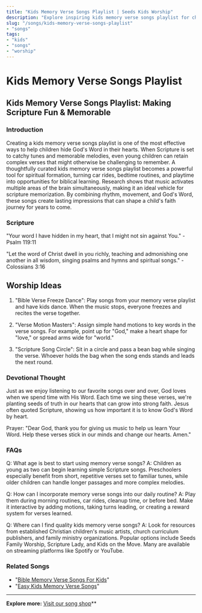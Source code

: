 ```yaml
---
title: "Kids Memory Verse Songs Playlist | Seeds Kids Worship"
description: "Explore inspiring kids memory verse songs playlist for children's worship and faith development. Biblical music resources for families and ministry."
slug: "/songs/kids-memory-verse-songs-playlist"
- "songs"
tags:
- "kids"
- "songs"
- "worship"
---
```


# Kids Memory Verse Songs Playlist

## Kids Memory Verse Songs Playlist: Making Scripture Fun & Memorable

### Introduction
Creating a kids memory verse songs playlist is one of the most effective ways to help children hide God's Word in their hearts. When Scripture is set to catchy tunes and memorable melodies, even young children can retain complex verses that might otherwise be challenging to remember. A thoughtfully curated kids memory verse songs playlist becomes a powerful tool for spiritual formation, turning car rides, bedtime routines, and playtime into opportunities for biblical learning. Research shows that music activates multiple areas of the brain simultaneously, making it an ideal vehicle for scripture memorization. By combining rhythm, movement, and God's Word, these songs create lasting impressions that can shape a child's faith journey for years to come.

### Scripture
"Your word I have hidden in my heart, that I might not sin against You." - Psalm 119:11

"Let the word of Christ dwell in you richly, teaching and admonishing one another in all wisdom, singing psalms and hymns and spiritual songs." - Colossians 3:16

## Worship Ideas
1. "Bible Verse Freeze Dance": Play songs from your memory verse playlist and have kids dance. When the music stops, everyone freezes and recites the verse together.

2. "Verse Motion Masters": Assign simple hand motions to key words in the verse songs. For example, point up for "God," make a heart shape for "love," or spread arms wide for "world."

3. "Scripture Song Circle": Sit in a circle and pass a bean bag while singing the verse. Whoever holds the bag when the song ends stands and leads the next round.

### Devotional Thought
Just as we enjoy listening to our favorite songs over and over, God loves when we spend time with His Word. Each time we sing these verses, we're planting seeds of truth in our hearts that can grow into strong faith. Jesus often quoted Scripture, showing us how important it is to know God's Word by heart.

Prayer: "Dear God, thank you for giving us music to help us learn Your Word. Help these verses stick in our minds and change our hearts. Amen."

### FAQs
Q: What age is best to start using memory verse songs?
A: Children as young as two can begin learning simple Scripture songs. Preschoolers especially benefit from short, repetitive verses set to familiar tunes, while older children can handle longer passages and more complex melodies.

Q: How can I incorporate memory verse songs into our daily routine?
A: Play them during morning routines, car rides, cleanup time, or before bed. Make it interactive by adding motions, taking turns leading, or creating a reward system for verses learned.

Q: Where can I find quality kids memory verse songs?
A: Look for resources from established Christian children's music artists, church curriculum publishers, and family ministry organizations. Popular options include Seeds Family Worship, Scripture Lady, and Kids on the Move. Many are available on streaming platforms like Spotify or YouTube.

### Related Songs

- "[Bible Memory Verse Songs For Kids](/songs/bible-memory-verse-songs-for-kids/)"
- "[Easy Kids Memory Verse Songs](/songs/easy-kids-memory-verse-songs/)"

---

**Explore more:** [Visit our song shop](https://seedskidsworship.com/shop)**

<!-- Schema Markup -->
<script type="application/ld+json">
{
  "@context": "https://schema.org",
  "@type": "MusicRecording",
  "name": "Kids Memory Verse Songs Playlist",
  "byArtist": {
    "@type": "MusicGroup",
    "name": "Seeds Kids Worship"
  },
  "isFamilyFriendly": true,
  "url": "https://seedskidsworship.com/songs/kids-memory-verse-songs-playlist/"
}
</script>